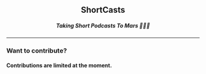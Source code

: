 <h2 align="center">
    <strong>ShortCasts</strong>
</h2>
<h5 align="center">
    Taking Short Podcasts To Mars 👨🏿‍🚀
</h5>

---

### Want to contribute?

#### Contributions are limited at the moment.
